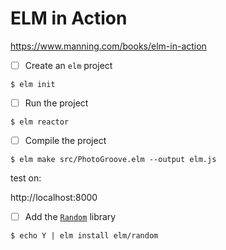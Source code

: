 # ELM in Action

https://www.manning.com/books/elm-in-action


- [ ] Create an `elm` project

```
$ elm init
```

- [ ] Run the project

```
$ elm reactor
```

- [ ] Compile the project

```
$ elm make src/PhotoGroove.elm --output elm.js
```

test on:

http://localhost:8000

- [ ] Add the [`Random`](https://package.elm-lang.org/packages/elm/random/latest/) library

```
$ echo Y | elm install elm/random
```
